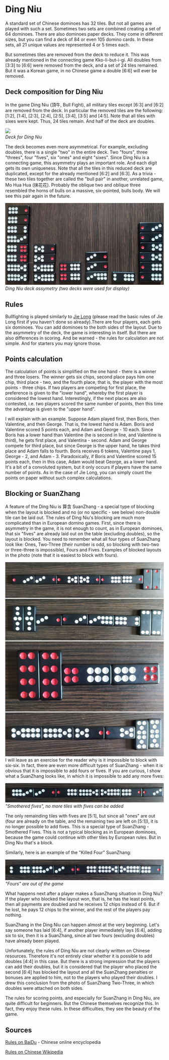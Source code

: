# Ding Niu

A standard set of Chinese dominoes has 32 tiles. But not all games are played with such a set. Sometimes two sets are combined creating a set of 64 dominoes. There are also dominoes paper decks. They come in different sizes, but you can find a deck of 84 or even 105 domino cards. In these sets, all 21 unique values are represented 4 or 5 times each. 

But sometimes tiles are removed from the deck to reduce it. This was already mentioned in the connecting game Kko-li-but-i-gi. All doubles from [3:3] to [6:6] were removed from the deck, and a set of 24 tiles remained. But it was a Korean game, in no Chinese game a double [6:6] will ever be removed. 

## Deck composition for Ding Niu 

In the game Ding Niu (頂牛, Bull Fight), all military tiles except [6:3] and [6:2] are removed from the deck. In particular the removed tiles are the following: [1:2], [1:4], [2:3], [2:4], [2:5], [3:4], [3:5] and [4:5]. Note that all tiles with sixes were kept. Thus, 24 tiles remain. And half of the deck are doubles. 

![](/docs/assets/images/gupai/niu_pai.jpg)  
_Deck for Ding Niu_

The deck becomes even more asymmetrical. For example, excluding doubles, there is a single "two" in the entire deck. Two "fours", three "threes", four "fives", six "ones" and eight "sixes". Since Ding Niu is a connecting game, this asymmetry plays an important role. And each digit gets its own uniqueness. Note that all the tiles in this reduced deck are duplicated, except for the already mentioned [6:2] and [6:3]. As a trivia -  these two tiles together are called the "bull pair" in another, unrelated game, Mo Hua Hua (抹花花). Probably the oblique two and oblique three resembled the horns of bulls on a massive, six-pointed, bulls body. We will see this pair again in the future. 

![](/docs/assets/images/gupai/ding-niu-assymetry.jpg)  
_Ding Niu deck assymetry (two decks were used for display)_

## Rules 

Bullfighting is played similarly to [ Jie Long](/gupai/connecting-games.html) (please read the basic rules of Jie Long first if you haven't done so already).There are four players, each gets six dominoes. You can add dominoes to the both sides of the layout. Due to the asymmetry of the deck, the game is interesting in itself. But there are also differences in scoring. And be warned - the rules for calculation are not simple. And for starters you may ignore those. 

## Points calculation 

The calculation of points is simplified on the one hand - there is a winner and three losers. The winner gets six chips, second place pays him one chip, third place - two, and the fourth place, that is, the player with the most points - three chips. If two players are competing for first place, the preference is given to the "lower hand", whereby the first player is considered the lowest hand. Interestingly, if the next places are also contested, i.e. two players scored the same number of points, then this time the advantage is given to the "upper hand". 

I will explain with an example. Suppose Adam played first, then Boris, then Valentine, and then George. That is, the lowest hand is Adam. Boris and Valentine scored 5 points each, and Adam and George - 10 each. Since Boris has a lower hand than Valentine (he is second in line, and Valentine is third), he gets first place, and Valentina - second. Adam and George compete for third place, but since George is the upper hand, he takes third place and Adam falls to fourth. Boris receives 6 tokens, Valentine pays 1, George - 2, and Adam - 3. Paradoxically, if Boris and Valentine scored 15 points each, then in this case, Adam would beat George, as a lower hand. It's a bit of a convoluted system, but it only occurs if players have the same number of points. As in the case of Jie Long, you can simply count the points on paper without such complex calculations. 

## Blocking or SuanZhang 

A feature of the Ding Niu is 算含 SuanZhang - a special type of blocking when the layout is blocked and no (or no specific - see below) non-double tile can be laid out. The rules of Ding Niu's blocking are much more complicated than in European domino games. First, since there is asymmetry in the game, it is not enough to count, as in European dominoes, that six "fives" are already laid out on the table (excluding doubles), so the layout is blocked. You need to remember what all four types of SuanZhang look like: Ones, Two-Three (their number is odd, so blocking with two-two or three-three is impossible), Fours and Fives. Examples of blocked layouts in the photo (note that it is easiest to block with fours). 

![](/docs/assets/images/gupai/one-suan-zhang.jpg?strip=info&w=1076)  
![](/docs/assets/images/gupai/two-three-suan-zhang.jpg?strip=info&w=999)  
![](/docs/assets/images/gupai/four-suan-zhang.jpg?strip=info&w=771)  
![](/docs/assets/images/gupai/five-suan-zhang.jpg?strip=info&w=974)  
I will leave as an exercise for the reader why is it impossible to block with six-six. In fact, there are even more difficult types of SuanZhang - when it is obvious that it is impossible to add fours or fives. If you are curious, I show what a SuanZhang looks like, in which it is impossible to add any more fives: 

![](/docs/assets/images/gupai/smothered-fives.jpg)  
_"Smothered fives", no more tiles with fives can be added_

The only remainding tiles with fives are [5:1], but since all "ones" are out (four are already on the table, and the remaining two are left on [5:1]), it is no longer possible to add fives. This is a special type of SuanZhang - Smothered Fives. This is not a typical blocking as in European dominoes, because the game could continue with other tiles by European rules. But in Ding Niu that's a block. 

Similarly, here is an example of the "Killed Four" SuanZhang: 

![](/docs/assets/images/gupai/smothered-fours.jpg)  
_"Fours" are out of the game_

What happens next after a player makes a SuanZhang situation in Ding Niu? If the player who blocked the layout won, that is, he has the least points, then all payments are doubled and he receives 12 chips instead of 6. But if he lost, he pays 12 chips to the winner, and the rest of the players pay nothing. 

SuanZhang in the Ding Niu can happen almost at the very beginning. Let's say someone has laid [6:4], if another player immediately lays [6:4], adding six to six, then it is a SuanZhang, since all two fours (excluding doubles) have already been played. 

Unfortunately, the rules of Ding Niu are not clearly written on Chinese resources. Therefore it's not entirely clear whether it is possible to add doubles [4:4] in this case. But there is a strong impression that the players can add their doubles, but it is considered that the player who placed the second [6:4] has blocked the layout and all the SuanZhang penalties or bonuses are applied to him, not to the players who played their doubles. I drew this conclusion from the photo of SuanZhang Two-Three, in which doubles were attached on both sides. 

The rules for scoring points, and especially for SuanZhang in Ding Niu, are quite difficult for beginners. But the Chinese themselves recognize this. In fact, they enjoy these rules. In these difficulties, they see the beauty of the game. 

## Sources 

[Rules on BaiDu](https://wenku.baidu.com/view/ae426c0dfc4ffe473368ab39?pcf=2&bfetype=new#) - Chinese online encyclopedia 

[Rules on Chinese Wikipedia](https://zh.wikipedia.org/wiki/%E6%8E%A5%E9%BE%8D_(%E4%B8%AD%E5%9C%8B%E9%AA%A8%E7%89%8C)) 

